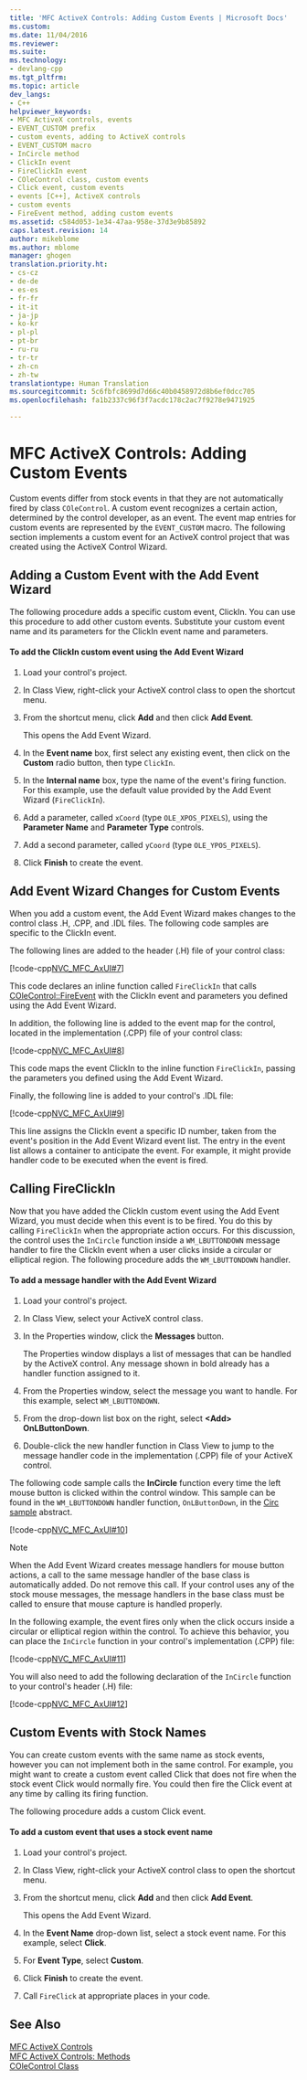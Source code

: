 ```yaml
---
title: 'MFC ActiveX Controls: Adding Custom Events | Microsoft Docs'
ms.custom: 
ms.date: 11/04/2016
ms.reviewer: 
ms.suite: 
ms.technology:
- devlang-cpp
ms.tgt_pltfrm: 
ms.topic: article
dev_langs:
- C++
helpviewer_keywords:
- MFC ActiveX controls, events
- EVENT_CUSTOM prefix
- custom events, adding to ActiveX controls
- EVENT_CUSTOM macro
- InCircle method
- ClickIn event
- FireClickIn event
- COleControl class, custom events
- Click event, custom events
- events [C++], ActiveX controls
- custom events
- FireEvent method, adding custom events
ms.assetid: c584d053-1e34-47aa-958e-37d3e9b85892
caps.latest.revision: 14
author: mikeblome
ms.author: mblome
manager: ghogen
translation.priority.ht:
- cs-cz
- de-de
- es-es
- fr-fr
- it-it
- ja-jp
- ko-kr
- pl-pl
- pt-br
- ru-ru
- tr-tr
- zh-cn
- zh-tw
translationtype: Human Translation
ms.sourcegitcommit: 5c6fbfc8699d7d66c40b0458972d8b6ef0dcc705
ms.openlocfilehash: fa1b2337c96f3f7acdc178c2ac7f9278e9471925

---
```

# MFC ActiveX Controls: Adding Custom Events
Custom events differ from stock events in that they are not automatically fired by class `COleControl`. A custom event recognizes a certain action, determined by the control developer, as an event. The event map entries for custom events are represented by the `EVENT_CUSTOM` macro. The following section implements a custom event for an ActiveX control project that was created using the ActiveX Control Wizard.  
  
##  <a name="_core_adding_a_custom_event_with_classwizard"></a> Adding a Custom Event with the Add Event Wizard  
 The following procedure adds a specific custom event, ClickIn. You can use this procedure to add other custom events. Substitute your custom event name and its parameters for the ClickIn event name and parameters.  
  
#### To add the ClickIn custom event using the Add Event Wizard  
  
1.  Load your control's project.  
  
2.  In Class View, right-click your ActiveX control class to open the shortcut menu.  
  
3.  From the shortcut menu, click **Add** and then click **Add Event**.  
  
     This opens the Add Event Wizard.  
  
4.  In the **Event name** box, first select any existing event, then click on the **Custom** radio button, then type `ClickIn`.  
  
5.  In the **Internal name** box, type the name of the event's firing function. For this example, use the default value provided by the Add Event Wizard (`FireClickIn`).  
  
6.  Add a parameter, called `xCoord` (type `OLE_XPOS_PIXELS`), using the **Parameter Name** and **Parameter Type** controls.  
  
7.  Add a second parameter, called `yCoord` (type `OLE_YPOS_PIXELS`).  
  
8.  Click **Finish** to create the event.  
  
##  <a name="_core_classwizard_changes_for_custom_events"></a> Add Event Wizard Changes for Custom Events  
 When you add a custom event, the Add Event Wizard makes changes to the control class .H, .CPP, and .IDL files. The following code samples are specific to the ClickIn event.  
  
 The following lines are added to the header (.H) file of your control class:  
  
 [!code-cpp[NVC_MFC_AxUI#7](../mfc/codesnippet/cpp/mfc-activex-controls-adding-custom-events_1.h)]  
  
 This code declares an inline function called `FireClickIn` that calls [COleControl::FireEvent](../mfc/reference/colecontrol-class.md#colecontrol__fireevent) with the ClickIn event and parameters you defined using the Add Event Wizard.  
  
 In addition, the following line is added to the event map for the control, located in the implementation (.CPP) file of your control class:  
  
 [!code-cpp[NVC_MFC_AxUI#8](../mfc/codesnippet/cpp/mfc-activex-controls-adding-custom-events_2.cpp)]  
  
 This code maps the event ClickIn to the inline function `FireClickIn`, passing the parameters you defined using the Add Event Wizard.  
  
 Finally, the following line is added to your control's .IDL file:  
  
 [!code-cpp[NVC_MFC_AxUI#9](../mfc/codesnippet/cpp/mfc-activex-controls-adding-custom-events_3.idl)]  
  
 This line assigns the ClickIn event a specific ID number, taken from the event's position in the Add Event Wizard event list. The entry in the event list allows a container to anticipate the event. For example, it might provide handler code to be executed when the event is fired.  
  
##  <a name="_core_calling_fireclickin"></a> Calling FireClickIn  
 Now that you have added the ClickIn custom event using the Add Event Wizard, you must decide when this event is to be fired. You do this by calling `FireClickIn` when the appropriate action occurs. For this discussion, the control uses the `InCircle` function inside a `WM_LBUTTONDOWN` message handler to fire the ClickIn event when a user clicks inside a circular or elliptical region. The following procedure adds the `WM_LBUTTONDOWN` handler.  
  
#### To add a message handler with the Add Event Wizard  
  
1.  Load your control's project.  
  
2.  In Class View, select your ActiveX control class.  
  
3.  In the Properties window, click the **Messages** button.  
  
     The Properties window displays a list of messages that can be handled by the ActiveX control. Any message shown in bold already has a handler function assigned to it.  
  
4.  From the Properties window, select the message you want to handle. For this example, select `WM_LBUTTONDOWN`.  
  
5.  From the drop-down list box on the right, select **\<Add> OnLButtonDown**.  
  
6.  Double-click the new handler function in Class View to jump to the message handler code in the implementation (.CPP) file of your ActiveX control.  
  
 The following code sample calls the **InCircle** function every time the left mouse button is clicked within the control window. This sample can be found in the `WM_LBUTTONDOWN` handler function, `OnLButtonDown`, in the [Circ sample](../visual-cpp-samples.md) abstract.  
  
 [!code-cpp[NVC_MFC_AxUI#10](../mfc/codesnippet/cpp/mfc-activex-controls-adding-custom-events_4.cpp)]  
  
> [!NOTE]
>  When the Add Event Wizard creates message handlers for mouse button actions, a call to the same message handler of the base class is automatically added. Do not remove this call. If your control uses any of the stock mouse messages, the message handlers in the base class must be called to ensure that mouse capture is handled properly.  
  
 In the following example, the event fires only when the click occurs inside a circular or elliptical region within the control. To achieve this behavior, you can place the `InCircle` function in your control's implementation (.CPP) file:  
  
 [!code-cpp[NVC_MFC_AxUI#11](../mfc/codesnippet/cpp/mfc-activex-controls-adding-custom-events_5.cpp)]  
  
 You will also need to add the following declaration of the `InCircle` function to your control's header (.H) file:  
  
 [!code-cpp[NVC_MFC_AxUI#12](../mfc/codesnippet/cpp/mfc-activex-controls-adding-custom-events_6.h)]  
  
##  <a name="_core_custom_events_with_stock_names"></a> Custom Events with Stock Names  
 You can create custom events with the same name as stock events, however you can not implement both in the same control. For example, you might want to create a custom event called Click that does not fire when the stock event Click would normally fire. You could then fire the Click event at any time by calling its firing function.  
  
 The following procedure adds a custom Click event.  
  
#### To add a custom event that uses a stock event name  
  
1.  Load your control's project.  
  
2.  In Class View, right-click your ActiveX control class to open the shortcut menu.  
  
3.  From the shortcut menu, click **Add** and then click **Add Event**.  
  
     This opens the Add Event Wizard.  
  
4.  In the **Event Name** drop-down list, select a stock event name. For this example, select **Click**.  
  
5.  For **Event Type**, select **Custom**.  
  
6.  Click **Finish** to create the event.  
  
7.  Call `FireClick` at appropriate places in your code.  
  
## See Also  
 [MFC ActiveX Controls](../mfc/mfc-activex-controls.md)   
 [MFC ActiveX Controls: Methods](../mfc/mfc-activex-controls-methods.md)   
 [COleControl Class](../mfc/reference/colecontrol-class.md)



<!--HONumber=Jan17_HO2-->



